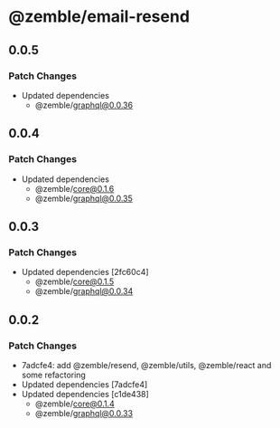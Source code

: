 # @zemble/email-resend

## 0.0.5

### Patch Changes

- Updated dependencies
  - @zemble/graphql@0.0.36

## 0.0.4

### Patch Changes

- Updated dependencies
  - @zemble/core@0.1.6
  - @zemble/graphql@0.0.35

## 0.0.3

### Patch Changes

- Updated dependencies [2fc60c4]
  - @zemble/core@0.1.5
  - @zemble/graphql@0.0.34

## 0.0.2

### Patch Changes

- 7adcfe4: add @zemble/resend, @zemble/utils, @zemble/react and some refactoring
- Updated dependencies [7adcfe4]
- Updated dependencies [c1de438]
  - @zemble/core@0.1.4
  - @zemble/graphql@0.0.33
